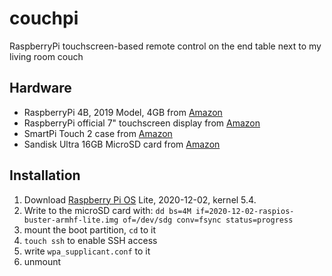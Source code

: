 # couchpi

RaspberryPi touchscreen-based remote control on the end table next to my living room couch

## Hardware

* RaspberryPi 4B, 2019 Model, 4GB from [Amazon](https://www.amazon.com/gp/product/B07TC2BK1X/ref=ppx_yo_dt_b_asin_title_o01_s00?ie=UTF8&psc=1)
* RaspberryPi official 7" touchscreen display from [Amazon](https://www.amazon.com/gp/product/B0153R2A9I/ref=ppx_yo_dt_b_asin_title_o01_s00?ie=UTF8&psc=1)
* SmartPi Touch 2 case from [Amazon](https://www.amazon.com/gp/product/B07WXK38YM/ref=ppx_yo_dt_b_asin_title_o01_s02?ie=UTF8&psc=1)
* Sandisk Ultra 16GB MicroSD card from [Amazon](https://www.amazon.com/gp/product/B089DPCJS1/ref=ppx_yo_dt_b_asin_title_o01_s00?ie=UTF8&psc=1)

## Installation

1. Download [Raspberry Pi OS](https://www.raspberrypi.org/software/operating-systems/) Lite, 2020-12-02, kernel 5.4.
1. Write to the microSD card with: ``dd bs=4M if=2020-12-02-raspios-buster-armhf-lite.img of=/dev/sdg conv=fsync status=progress``
1. mount the boot partition, ``cd`` to it
1. ``touch ssh`` to enable SSH access
1. write ``wpa_supplicant.conf`` to it
1. unmount
